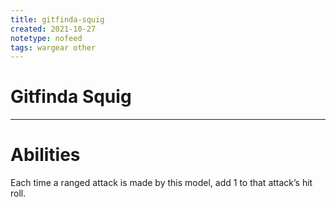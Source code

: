 ```yaml
---
title: gitfinda-squig
created: 2021-10-27
notetype: nofeed
tags: wargear other
---
```


# Gitfinda Squig

---

# Abilities

Each time a ranged attack is made by this model, add 1 to that attack’s hit roll.